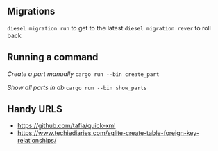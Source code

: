 ## Migrations

`diesel migration run` to get to the latest
`diesel migration rever` to roll back

## Running a command

*Create a part manually*
`cargo run --bin create_part`

*Show all parts in db*
`cargo run --bin show_parts`

## Handy URLS

* <https://github.com/tafia/quick-xml>
* <https://www.techiediaries.com/sqlite-create-table-foreign-key-relationships/>